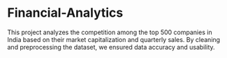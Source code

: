 # Financial-Analytics
This project analyzes the competition among the top 500 companies in India based on their market capitalization and quarterly sales. By cleaning and preprocessing the dataset, we ensured data accuracy and usability.
